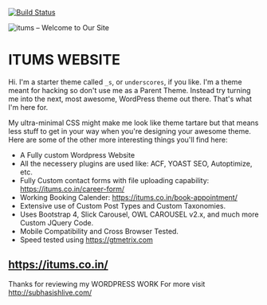[![Build Status](https://travis-ci.org/Automattic/_s.svg?branch=master)](https://travis-ci.org/Automattic/_s)

![itums – Welcome to Our Site](https://user-images.githubusercontent.com/10574601/85876905-0448bb00-b7f4-11ea-889a-6f9fdf3a5641.png)

ITUMS WEBSITE
===

Hi. I'm a starter theme called `_s`, or `underscores`, if you like. I'm a theme meant for hacking so don't use me as a Parent Theme. Instead try turning me into the next, most awesome, WordPress theme out there. That's what I'm here for.

My ultra-minimal CSS might make me look like theme tartare but that means less stuff to get in your way when you're designing your awesome theme. Here are some of the other more interesting things you'll find here:

* A Fully custom Wordpress Website
* All the necessery plugins are used like: ACF, YOAST SEO, Autoptimize, etc.
* Fully Custom contact forms with file uploading capability: https://itums.co.in/career-form/
* Working Booking Calender: https://itums.co.in/book-appointment/
* Extensive use of Custom Post Types and Custom Taxonomies.
* Uses Bootstrap 4, Slick Carousel, OWL CAROUSEL v2.x, and much more Custom JQuery Code.
* Mobile Compatibility and Cross Browser Tested.
* Speed tested using https://gtmetrix.com


https://itums.co.in/
---------------


Thanks for reviewing my WORDPRESS WORK
For more visit http://subhasishlive.com/
